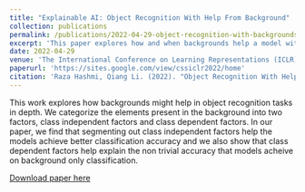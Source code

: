 ```yaml
---
title: "Explainable AI: Object Recognition With Help From Background"
collection: publications
permalink: /publications/2022-04-29-object-recognition-with-backgrounds
excerpt: 'This paper explores how and when backgrounds help a model with object classification task'
date: 2022-04-29
venue: 'The International Conference on Learning Representations (ICLR), CSS Workshop'
paperurl: 'https://sites.google.com/view/cssiclr2022/home'
citation: 'Raza Hashmi, Qiang Li. (2022). "Object Recognition With Help From Background." <i>ICLR CSS Workshop</i>.(1)'
---
```

This work explores how backgrounds might help in object recognition tasks in depth. We categorize the elements present in the background into two factors, class independent factors and class dependent factors.
In our paper, we find that segmenting out class independent factors help the models achieve better classification accuracy and we also show that class dependent factors help explain the non trivial accuracy that models acheive on background only classification.

[Download paper here](https://razahashmi.github.io/files/objectrecognitionBackgroundICLR.pdf)

